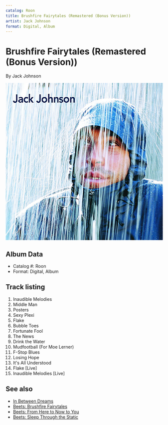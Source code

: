 ```yaml
---
catalog: Roon
title: Brushfire Fairytales (Remastered (Bonus Version))
artist: Jack Johnson
format: Digital, Album
---
```


# Brushfire Fairytales (Remastered (Bonus Version))

By Jack Johnson

![](../../assets/albumcovers/Jack_Johnson-Brushfire_Fairytales_Remastered_Bonus_Version.png)

## Album Data

- Catalog #: Roon
- Format: Digital, Album


## Track listing


1. Inaudible Melodies
2. Middle Man
3. Posters
4. Sexy Plexi
5. Flake
6. Bubble Toes
7. Fortunate Fool
8. The News
9. Drink the Water
10. Mudfootball (For Moe Lerner)
11. F-Stop Blues
12. Losing Hope
13. It's All Understood
14. Flake [Live]
15. Inaudible Melodies [Live]


## See also

- [In Between Dreams](In_Between_Dreams.md)
- [Beets: Brushfire Fairytales](../../Beets/Jack_Johnson/Brushfire_Fairytales.md)
- [Beets: From Here to Now to You](../../Beets/Jack_Johnson/From_Here_to_Now_to_You.md)
- [Beets: Sleep Through the Static](../../Beets/Jack_Johnson/Sleep_Through_the_Static.md)
